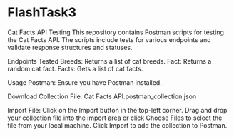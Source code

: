 # FlashTask3
Cat Facts API Testing
This repository contains Postman scripts for testing the Cat Facts API. The scripts include tests for various endpoints and validate response structures and statuses.

Endpoints Tested
Breeds: Returns a list of cat breeds.
Fact: Returns a random cat fact.
Facts: Gets a list of cat facts.

Usage
Postman: 
  Ensure you have Postman installed.
  
Download Collection File: 
  Cat Facts API.postman_collection.json
  
Import File: 
  Click on the Import button in the top-left corner.
  Drag and drop your collection file into the import area or click Choose Files to select the file from your local machine.
  Click Import to add the collection to Postman. 
